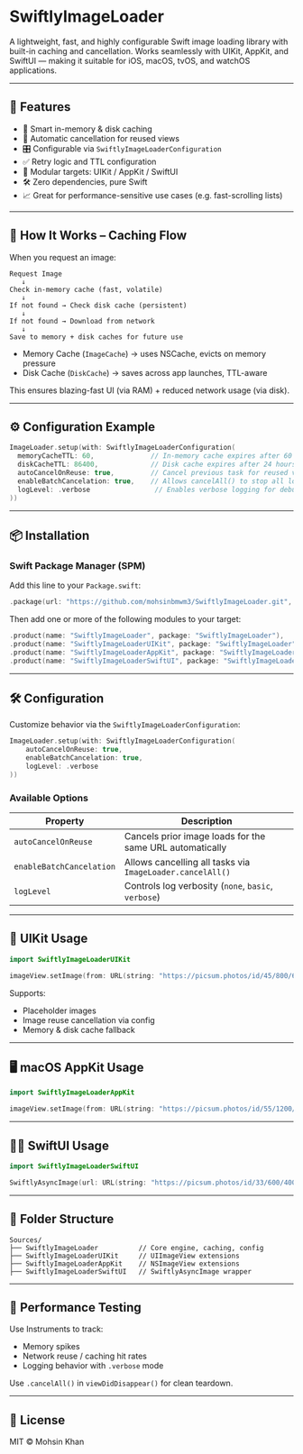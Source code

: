 # SwiftlyImageLoader

A lightweight, fast, and highly configurable Swift image loading library with built-in caching and cancellation. Works seamlessly with UIKit, AppKit, and SwiftUI — making it suitable for iOS, macOS, tvOS, and watchOS applications.

---

## 🚀 Features

- 🧠 Smart in-memory & disk caching
- 🧹 Automatic cancellation for reused views
- 🎛️ Configurable via `SwiftlyImageLoaderConfiguration`
- ✅ Retry logic and TTL configuration
- 🧩 Modular targets: UIKit / AppKit / SwiftUI
- 🛠 Zero dependencies, pure Swift
- 📈 Great for performance-sensitive use cases (e.g. fast-scrolling lists)

---

## 🧠 How It Works – Caching Flow

When you request an image:

```
Request Image
   ↓
Check in-memory cache (fast, volatile)
   ↓
If not found → Check disk cache (persistent)
   ↓
If not found → Download from network
   ↓
Save to memory + disk caches for future use
```

- Memory Cache (`ImageCache`) → uses NSCache, evicts on memory pressure
- Disk Cache (`DiskCache`) → saves across app launches, TTL-aware

This ensures blazing-fast UI (via RAM) + reduced network usage (via disk).

---

## ⚙️ Configuration Example

```swift
ImageLoader.setup(with: SwiftlyImageLoaderConfiguration(
  memoryCacheTTL: 60,              // In-memory cache expires after 60 seconds
  diskCacheTTL: 86400,             // Disk cache expires after 24 hours
  autoCancelOnReuse: true,         // Cancel previous task for reused views
  enableBatchCancelation: true,    // Allows cancelAll() to stop all loading tasks
  logLevel: .verbose                // Enables verbose logging for debugging
))
```

---

## 📦 Installation

### Swift Package Manager (SPM)

Add this line to your `Package.swift`:

```swift
.package(url: "https://github.com/mohsinbmwm3/SwiftlyImageLoader.git", from: "1.0.0")
```

Then add one or more of the following modules to your target:

```swift
.product(name: "SwiftlyImageLoader", package: "SwiftlyImageLoader"),
.product(name: "SwiftlyImageLoaderUIKit", package: "SwiftlyImageLoader"),
.product(name: "SwiftlyImageLoaderAppKit", package: "SwiftlyImageLoader"),
.product(name: "SwiftlyImageLoaderSwiftUI", package: "SwiftlyImageLoader")
```

---

## 🛠 Configuration

Customize behavior via the `SwiftlyImageLoaderConfiguration`:

```swift
ImageLoader.setup(with: SwiftlyImageLoaderConfiguration(
    autoCancelOnReuse: true,
    enableBatchCancelation: true,
    logLevel: .verbose
))
```

### Available Options
| Property                 | Description                                                 |
|--------------------------|-------------------------------------------------------------|
| `autoCancelOnReuse`      | Cancels prior image loads for the same URL automatically    |
| `enableBatchCancelation`| Allows cancelling all tasks via `ImageLoader.cancelAll()`   |
| `logLevel`               | Controls log verbosity (`none`, `basic`, `verbose`)         |

---

## 📱 UIKit Usage

```swift
import SwiftlyImageLoaderUIKit

imageView.setImage(from: URL(string: "https://picsum.photos/id/45/800/600"))
```

Supports:
- Placeholder images
- Image reuse cancellation via config
- Memory & disk cache fallback

---

## 🖥 macOS AppKit Usage

```swift
import SwiftlyImageLoaderAppKit

imageView.setImage(from: URL(string: "https://picsum.photos/id/55/1200/800"))
```

---

## 🧑‍🎨 SwiftUI Usage

```swift
import SwiftlyImageLoaderSwiftUI

SwiftlyAsyncImage(url: URL(string: "https://picsum.photos/id/33/600/400"))
```

---

## 📁 Folder Structure

```
Sources/
├── SwiftlyImageLoader          // Core engine, caching, config
├── SwiftlyImageLoaderUIKit     // UIImageView extensions
├── SwiftlyImageLoaderAppKit    // NSImageView extensions
├── SwiftlyImageLoaderSwiftUI   // SwiftlyAsyncImage wrapper
```

---

## 🧪 Performance Testing

Use Instruments to track:
- Memory spikes
- Network reuse / caching hit rates
- Logging behavior with `.verbose` mode

Use `.cancelAll()` in `viewDidDisappear()` for clean teardown.

---

## 📄 License

MIT © Mohsin Khan

